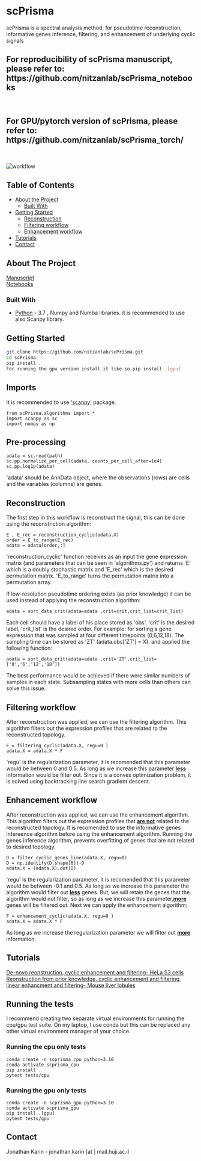 # scPrisma
scPrisma is a spectral analysis method, for pseudotime reconstruction, informative genes inference, filtering, and enhancement of underlying cyclic signals
<h2> For reproducibility of scPrisma manuscript, please refer to:<br /> https://github.com/nitzanlab/scPrisma_notebooks</h2>

<br />
<h2> For GPU/pytorch version of scPrisma, please refer to:<br /> https://github.com/nitzanlab/scPrisma_torch/</h2>
<br />

![workflow](https://github.com/nitzanlab/scPrisma/blob/main/workflow.png?raw=true)
<br />
<!-- TABLE OF CONTENTS -->
## Table of Contents

* [About the Project](#about-the-project)
  * [Built With](#built-with)
* [Getting Started](#getting-started)
  * [Reconstruction](#reconstruction)
  * [Filtering workflow](#filtering-workflow)
  * [Enhancement workflow](#enhancement-workflow)
* [Tutorials](#tutorials)
* [Contact](#contact)



<!-- ABOUT THE PROJECT -->
## About The Project
[Manuscript](https://www.biorxiv.org/content/10.1101/2022.06.07.493867v1) <br />
[Notebooks](https://github.com/nitzanlab/scPrisma_notebooks)
### Built With
* [Python](https://www.python.org/) - 3.7 , Numpy and Numba libraries. it is recommended to use also Scanpy library.



<!-- GETTING STARTED -->
## Getting Started

```sh
git clone https://github.com/nitzanlab/scPrisma.git
cd scPrisma
pip install .
For running the gpu version install it like so pip install .[gpu]
```
## Imports
It is recommended to use ['scanpy'](https://scanpy.readthedocs.io/en/stable/index.html) package. 

```
from scPrisma.algorithms import *
import scanpy as sc
import numpy as np
```
## Pre-processing
```
adata = sc.read(path)
sc.pp.normalize_per_cell(adata, counts_per_cell_after=1e4)
sc.pp.log1p(adata)
```
'adata' should be AnnData object, where the observations (rows) are cells and the variables (columns) are genes. 
## Reconstruction
The first step in this workflow is reconstruct the signal, this can be done using the reconstriction algorithm:

```
E , E_rec = reconstruction_cyclic(adata.X)
order = E_to_range(E_rec)
adata = adata[order,:]
```
'reconstruction_cyclic' function receives as an input the gene expression matrix (and parameters that can be seen in 'algorithms.py') and returns 'E' which is a doubly stochastic matrix and 'E_rec' which is the desired permutation matrix.
'E_to_range' turns the permutation matrix into a permutation array.

If low-resolution pseudotime ordering exists (as prior knowledge) it can be used instead of applying the reconstruction algorithm:
```
adata = sort_data_crit(adata=adata ,crit=crit,crit_list=crit_list)
```

Each cell should have a label of his place stored as 'obs'. 'crit' is the desired label,  'crit_list' is the desired order.
For example: for sorting a gene expression that was sampled at four different timepoints (0,6,12,18). The sampling time can be stored as 'ZT' (adata.obs['ZT'] = X). and applied the following function:
```
adata = sort_data_crit(adata=adata ,crit='ZT',crit_list=['0','6','12','18'])
```
The best performance would be achieved if there were similar numbers of samples in each state. Subsampling states with more cells than others can solve this issue. 



## Filtering workflow
After reconstruction was applied, we can use the filtering algorithm. This algorithm filters out the expression profiles that are related to the reconstructed topology.
```
F = filtering_cyclic(adata.X, regu=0 )
adata.X = adata.X * F
```
'regu' is the regularization parameter, it is recomended that this parameter would be between 0 and 0.5. As long as we increase this parameter <b><u>less</u></b> information would be filter out. Since it is a convex optimization problem, it is solved using backtracking line search gradient descent.
## Enhancement workflow
After reconstruction was applied, we can use the enhancement algorithm. This algorithm filters out the expression profiles that <b><u>are not</u></b> related to the reconstructed topology.
It is recomended to use the informative genes infereence algorithm before using the enhancement algorithm. Running the genes inference algorithm, prevents overfitting of genes that are not related to desired topology.
```
D = filter_cyclic_genes_line(adata.X, regu=0)
D = np.identify(D.shape[0])-D
adata.X = (adata.X).dot(D)
```
'regu' is the regularization parameter, it is recomended that this parameter would be between -0.1 and 0.5. As long as we increase this parameter the algorithm would filter out <b><u>less</u></b> genes. But, we will retain the genes that the algorithm would not filter, so as long as we increase this parameter,<b><u>more</u></b> genes will be filtered out.
Next we can apply the enhancement algorithm:

```
F = enhancement_cyclic(adata.X, regu=0 )
adata.X = adata.X * F
```

As long as we increase the regularization parameter we will filter out <b><u>more</u></b> information.


<!-- TUTORIALS -->
## Tutorials
[De-novo reonstruction, cyclic enhancement and filtering- HeLa S3 cells](https://github.com/nitzanlab/scPrisma/blob/main/tutorials/tutorial_de_novo_reconstruction.ipynb)
<br />
[Reonstruction from prior knowledge, cyclic enhancement and filtering, linear enhancment and filtering- Mouse liver lobules](https://github.com/nitzanlab/scPrisma/blob/main/tutorials/tutorial_prior_knowledge_linear_and_cyclic.ipynb)

## Running the tests

I recommend creating two separate virtual environments for running the cpu/gpu test suite. On my laptop, I use conda but this can be replaced any other virtual environment manager of your choice.

### Running the cpu only tests 

```
conda create -n scprisma_cpu python=3.10
conda activate scprisma_cpu
pip install .
pytest tests/cpu
```

### Running the gpu only tests 

```
conda create -n scprisma_gpu python=3.10
conda activate scprisma_gpu
pip install .[gpu]
pytest tests/gpu
```

<!-- CONTACT -->
## Contact
Jonathan Karin - jonathan.karin [at ] mail.huji.ac.il
